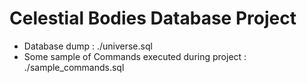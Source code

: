 # Celestial Bodies Database Project 
  - Database dump :                                        ./universe.sql
  - Some sample of Commands executed during project :      ./sample_commands.sql
